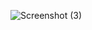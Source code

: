 ![Screenshot (3)](https://github.com/gauravbhandari23/NewYear-countdown-timer/assets/83879851/1d95c4d9-bee2-4edd-a889-d59706ad7c3a)
